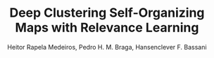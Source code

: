 ---
paperId: 35
author: Heitor Rapela Medeiros, Pedro H. M. Braga, Hansenclever F. Bassani
publicationauthor: Braga, P. H. M. et al
title: Deep Clustering Self-Organizing Maps with Relevance Learning
pdf: --
poster: Oral_Pedro_Braga
alt: --
type: Oral
topic: Deep Learning
subtopic: Machine Learning
link: http://localhost:4000/papers/icml/2020/pdf/Oral_Pedro_Braga.pdf
conference: icml
year: 2020
tags: icml-2020-op
location: Virtual
---